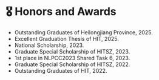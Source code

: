 # 🎖️ Honors and Awards
- Outstanding Graduates of Heilongjiang Province, 2025.
- Excellent Graduation Thesis of HIT, 2025.
- National Scholarship, 2023.
- Graduate Special Scholarship of HITSZ, 2023.
- 1st place in NLPCC2023 Shared Task 6, 2023.
- Graduate Special Scholarship of HITSZ, 2022.
- Outstanding Graduates of HIT, 2022.